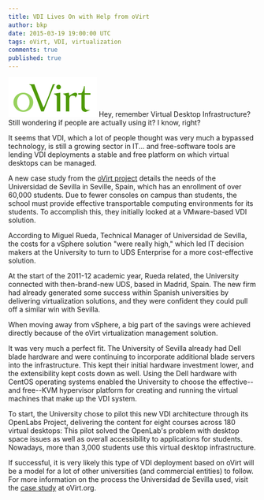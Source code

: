 ```yaml
---
title: VDI Lives On with Help from oVirt
author: bkp
date: 2015-03-19 19:00:00 UTC
tags: oVirt, VDI, virtualization
comments: true
published: true
---
```



![oVirt logo](/images/blog/oVirt-logo.png) Hey, remember Virtual Desktop Infrastructure? Still wondering if people are actually using it? I know, right?

It seems that VDI, which a lot of people thought was very much a bypassed technology, is still a growing sector in IT... and free-software tools are lending VDI deployments a stable and free platform on which virtual desktops can be managed.

A new case study from the [oVirt project](http://www.ovirt.org/) details the needs of the Universidad de Sevilla in Seville, Spain, which has an enrollment of over 60,000 students. Due to fewer consoles on campus than students, the school must provide effective transportable computing environments for its students. To accomplish this, they initially looked at a VMware-based VDI solution.

According to Miguel Rueda, Technical Manager of Universidad de Sevilla, the costs for a vSphere solution "were really high," which led IT decision makers at the University to turn to UDS Enterprise for a more cost-effective solution.

At the start of the 2011-12 academic year, Rueda related, the University connected with then-brand-new UDS, based in Madrid, Spain. The new firm had already generated some success within Spanish universities by delivering virtualization solutions, and they were confident they could pull off a similar win with Sevilla.

When moving away from vSphere, a big part of the savings were achieved directly because of the oVirt virtualization management solution.

It was very much a perfect fit. The University of Sevilla already had Dell blade hardware and were continuing to incorporate additional blade servers into the infrastructure. This kept their initial hardware investment lower, and the extensibility kept costs down as well. Using  the Dell hardware with CentOS operating systems enabled the University to choose the effective--and free--KVM hypervisor platform for creating and running the virtual machines that make up the VDI system.

To start, the University chose to pilot this new VDI architecture through its OpenLabs Project, delivering the content for eight courses across 180 virtual desktops: This pilot solved the OpenLab's problem with desktop space issues as well as overall accessibility to applications for students. Nowadays, more than 3,000 students use this virtual desktop infrastructure.

If successful, it is very likely this type of VDI deployment based on oVirt will be a model for a lot of other universities (and commercial entities) to follow. For more information on the process the Universidad de Sevilla used, visit the [case study](http://www.ovirt.org/Universidad_de_Sevilla_Case_Study) at oVirt.org.